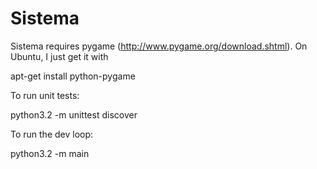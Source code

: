 Sistema
=======

Sistema requires pygame (http://www.pygame.org/download.shtml).  On Ubuntu, I just get it with

 apt-get install python-pygame

To run unit tests:

 python3.2 -m unittest discover

To run the dev loop:

 python3.2 -m main
